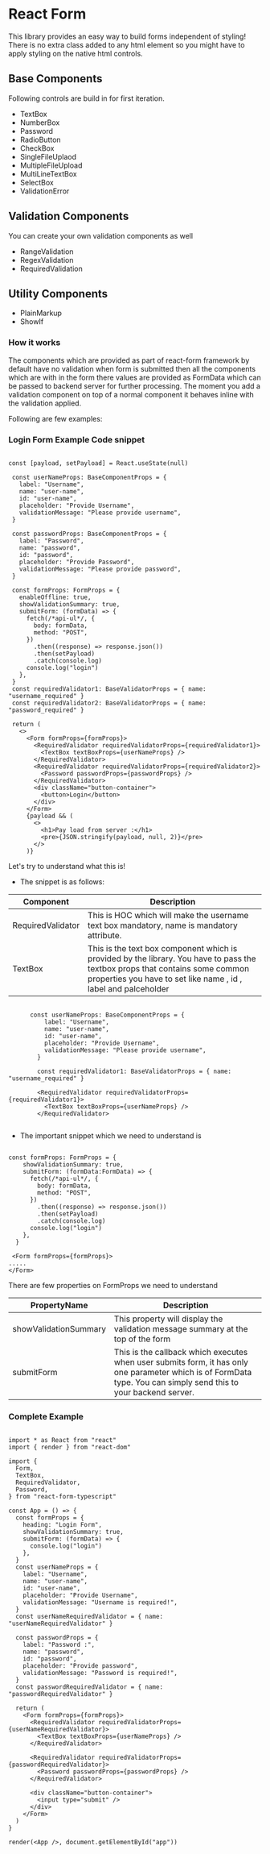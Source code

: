 # React Form

This library provides an easy way to build forms independent of styling!
There is no extra class added to any html element so you might have to apply styling on the native html controls.

## Base Components

Following controls are build in for first iteration.

- TextBox
- NumberBox
- Password
- RadioButton
- CheckBox
- SingleFileUplaod
- MultipleFileUpload
- MultiLineTextBox
- SelectBox
- ValidationError

## Validation Components

You can create your own validation components as well

- RangeValidation
- RegexValidation
- RequiredValidation


## Utility Components

- PlainMarkup
- ShowIf


### How it works

 The components which are provided as part of react-form framework by default have no validation when form is submitted then all the components which are 
 with in the form there values are provided as FormData which can be passed to backend server for further processing. The moment you add a validation component on 
 top of a normal component it behaves inline with the validation applied.

 
 Following are few examples:

 ### Login Form Example Code snippet

 ```tsx

 const [payload, setPayload] = React.useState(null)

  const userNameProps: BaseComponentProps = {
    label: "Username",
    name: "user-name",
    id: "user-name",
    placeholder: "Provide Username",
    validationMessage: "Please provide username",
  }

  const passwordProps: BaseComponentProps = {
    label: "Password",
    name: "password",
    id: "password",
    placeholder: "Provide Password",
    validationMessage: "Please provide password",
  }

  const formProps: FormProps = {
    enableOffline: true,
    showValidationSummary: true,
    submitForm: (formData) => {
      fetch(/*api-ul*/, {
        body: formData,
        method: "POST",
      })
        .then((response) => response.json())
        .then(setPayload)
        .catch(console.log)
      console.log("login")
    },
  }
  const requiredValidator1: BaseValidatorProps = { name: "username_required" }
  const requiredValidator2: BaseValidatorProps = { name: "password_required" }

  return (
    <>
      <Form formProps={formProps}>
        <RequiredValidator requiredValidatorProps={requiredValidator1}>
          <TextBox textBoxProps={userNameProps} />
        </RequiredValidator>
        <RequiredValidator requiredValidatorProps={requiredValidator2}>
          <Password passwordProps={passwordProps} />
        </RequiredValidator>
        <div className="button-container">
          <button>Login</button>
        </div>
      </Form>
      {payload && (
        <>
          <h1>Pay load from server :</h1>
          <pre>{JSON.stringify(payload, null, 2)}</pre>
        </>
      )}

 ```

Let's try to understand what this is!

- The snippet is as follows: 

| Component | Description |
| ------------- |-------------|
| RequiredValidator | This is HOC which will make the username text box mandatory, name is mandatory attribute.|
| TextBox | This is the text box component which is provided by the library. You have to pass the textbox props that contains some common properties you have to set like name , id , label and palceholder |

```tsx 

      const userNameProps: BaseComponentProps = {
          label: "Username",
          name: "user-name",
          id: "user-name",
          placeholder: "Provide Username",
          validationMessage: "Please provide username",
        }

        const requiredValidator1: BaseValidatorProps = { name: "username_required" }
        
        <RequiredValidator requiredValidatorProps={requiredValidator1}>
          <TextBox textBoxProps={userNameProps} />
        </RequiredValidator>


```

- The important snippet which we need to understand is <Form>

``` tsx 

const formProps: FormProps = {
    showValidationSummary: true,
    submitForm: (formData:FormData) => {
      fetch(/*api-ul*/, {
        body: formData,
        method: "POST",
      })
        .then((response) => response.json())
        .then(setPayload)
        .catch(console.log)
      console.log("login")
    },
  }

 <Form formProps={formProps}>
.....
</Form>

```

There are few properties on FormProps we need to understand

| PropertyName | Description |
| ------------- |-------------|
| showValidationSummary | This property will display the validation message summary at the top of the form|
| submitForm | This is the callback which executes when user submits form, it has only one parameter which is of FormData type. You can simply send this to your backend server. |



### Complete Example 

```tsx 

import * as React from "react"
import { render } from "react-dom"

import {
  Form,
  TextBox,
  RequiredValidator,
  Password,
} from "react-form-typescript"

const App = () => {
  const formProps = {
    heading: "Login Form",
    showValidationSummary: true,
    submitForm: (formData) => {
      console.log("login")
    },
  }
  const userNameProps = {
    label: "Username",
    name: "user-name",
    id: "user-name",
    placeholder: "Provide Username",
    validationMessage: "Username is required!",
  }
  const userNameRequiredValidator = { name: "userNameRequiredValidator" }

  const passwordProps = {
    label: "Password :",
    name: "password",
    id: "password",
    placeholder: "Provide password",
    validationMessage: "Password is required!",
  }
  const passwordRequiredValidator = { name: "passwordRequiredValidator" }

  return (
    <Form formProps={formProps}>
      <RequiredValidator requiredValidatorProps={userNameRequiredValidator}>
        <TextBox textBoxProps={userNameProps} />
      </RequiredValidator>

      <RequiredValidator requiredValidatorProps={passwordRequiredValidator}>
        <Password passwordProps={passwordProps} />
      </RequiredValidator>

      <div className="button-container">
        <input type="submit" />
      </div>
    </Form>
  )
}

render(<App />, document.getElementById("app"))


```
